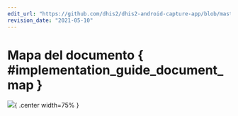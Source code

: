 ```yaml
---
edit_url: "https://github.com/dhis2/dhis2-android-capture-app/blob/master/docs/src/commonmark/en/content/implementation-guide/document-map.md"
revision_date: "2021-05-10"
---
```


# Mapa del documento { #implementation_guide_document_map }

![](resources/images/implementation-guide-document_map.png){ .center width=75% }
